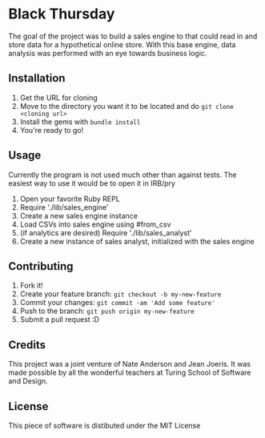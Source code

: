 # Black Thursday

The goal of the project was to build a sales engine to that could read in and store data for a hypothetical online store.
With this base engine, data analysis was performed with an eye towards business logic.

## Installation

1. Get the URL for cloning
2. Move to the directory you want it to be located and do `git clone <cloning url>`
3. Install the gems with `bundle install`
4. You're ready to go!

## Usage

Currently the program is not used much other than against tests. The easiest way to use it would be to open it in IRB/pry

1. Open your favorite Ruby REPL
2. Require './lib/sales_engine'
3. Create a new sales engine instance
4. Load CSVs into sales engine using #from_csv
5. (if analytics are desired) Require './lib/sales_analyst'
6. Create a new instance of sales analyst, initialized with the sales engine

## Contributing

1. Fork it!
2. Create your feature branch: `git checkout -b my-new-feature`
3. Commit your changes: `git commit -am 'Add some feature'`
4. Push to the branch: `git push origin my-new-feature`
5. Submit a pull request :D

## Credits

This project was a joint venture of Nate Anderson and Jean Joeris. It was made possible by all the wonderful teachers at Turing School of Software and Design.

## License

This piece of software is distibuted under the MIT License
